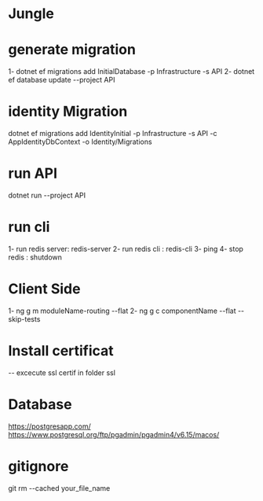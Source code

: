 # Jungle
# generate migration 
1- dotnet ef migrations add InitialDatabase -p Infrastructure -s API
2- dotnet ef database update --project API
# identity Migration 
dotnet ef migrations add IdentityInitial -p Infrastructure -s API -c AppIdentityDbContext -o Identity/Migrations
# run API
dotnet run --project API
# run cli
1- run redis server: redis-server
2- run redis cli : redis-cli
3- ping
4- stop redis : shutdown
# Client Side
1- ng g m moduleName-routing --flat
2- ng g c componentName --flat --skip-tests
# Install certificat
-- excecute ssl certif in folder ssl
# Database
https://postgresapp.com/
https://www.postgresql.org/ftp/pgadmin/pgadmin4/v6.15/macos/

# gitignore
git rm --cached your_file_name

